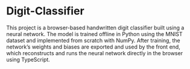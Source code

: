 # Digit-Classifier
This project is a browser-based handwritten digit classifier built using a neural network. The model is trained offline in Python using the MNIST dataset and implemented from scratch with NumPy. After training, the network’s weights and biases are exported and used by the front end, which reconstructs and runs the neural network directly in the browser using TypeScript. 
